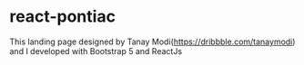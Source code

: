 # react-pontiac
This landing page designed by Tanay Modi(https://dribbble.com/tanaymodi) and I developed with Bootstrap 5 and ReactJs 
